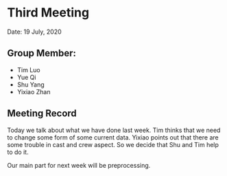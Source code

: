 # Third Meeting

Date: 19 July, 2020

## Group Member:
- Tim Luo
- Yue Qi
- Shu Yang
- Yixiao Zhan

## Meeting Record
Today we talk about what we have done last week. Tim thinks that we need to change some form of some current data. Yixiao points out that there are some trouble in cast and crew aspect. So we decide that Shu and Tim help to do it.

Our main part for next week will be preprocessing.


